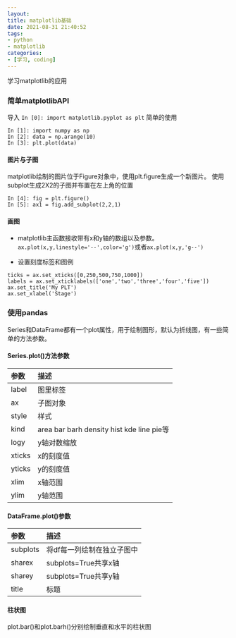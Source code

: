 ```yaml
---
layout: 
title: matplotlib基础
date: 2021-08-31 21:40:52
tags:
- python
- matplotlib
categories:
- [学习, coding]
---
```


学习matplotlib的应用
<!-- more -->

### 简单matplotlibAPI
导入
`In [0]: import matplotlib.pyplot as plt`
简单的使用
```
In [1]: import numpy as np
In [2]: data = np.arange(10)
In [3]: plt.plot(data)
```

#### 图片与子图
matplotlib绘制的图片位于Figure对象中，使用plt.figure生成一个新图片。
使用subplot生成2X2的子图并布置在左上角的位置
```
In [4]: fig = plt.figure()
In [5]: ax1 = fig.add_subplot(2,2,1)
```

#### 画图
- matplotlib主函数接收带有x和y轴的数组以及参数。
`ax.plot(x,y,linestyle='--',color='g')`或者`ax.plot(x,y,'g--')`

- 设置刻度标签和图例
```
ticks = ax.set_xticks([0,250,500,750,1000])
labels = ax.set_xticklabels(['one','two','three','four','five'])
ax.set_title('My PLT')
ax.set_xlabel('Stage')
```

### 使用pandas
Series和DataFrame都有一个plot属性，用于绘制图形，默认为折线图，有一些简单的方法参数。
#### Series.plot()方法参数
|参数  |描述   |
|:-----|:------|
|label|图里标签|
|ax   |子图对象|
|style|样式   |
|kind|area bar barh density hist kde line pie等|
|logy|y轴对数缩放|
|xticks|x的刻度值|
|yticks|y的刻度值|
|xlim|x轴范围|
|ylim|y轴范围|

#### DataFrame.plot()参数
|参数  |描述   |
|:-----|:------|
|subplots|将df每一列绘制在独立子图中|
|sharex|subplots=True共享x轴|
|sharey|subplots=True共享y轴|
|title|标题|

#### 柱状图
plot.bar()和plot.barh()分别绘制垂直和水平的柱状图